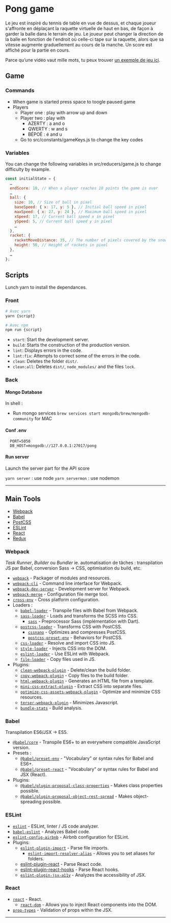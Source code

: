# Pong game

Le jeu est inspiré du tennis de table en vue de dessus, et chaque joueur s'affronte en déplaçant la raquette virtuelle de haut en bas, de façon à garder la balle dans le terrain de jeu. Le joueur peut changer la direction de la balle en fonction de l'endroit où celle-ci tape sur la raquette, alors que sa vitesse augmente graduellement au cours de la manche. Un score est affiché pour la partie en cours.  

Parce qu’une vidéo vaut mille mots, tu peux trouver [un exemple de jeu ici](https://youtu.be/fiShX2pTz9A).

## Game

### Commands

- When game is started press space to toogle paused game
- Players
  - Player one : play with arrow up and down
  - Player two : play with
    - AZERTY : a and o
    - QWERTY : w and s
    - BÉPOÈ : é and u
  - Go to src/constants/gameKeys.js to change the key codes

### Variables

You can change the following variables in src/reducers/game.js to change difficulty by example.

```js
const initialState = {
  …
  endScore: 10, // When a player reaches 10 points the game is over 
  …
  ball: {
    size: 10, // Size of ball in pixel
    baseSpeed: { x: 17, y: 5 }, // Initial ball speed in pixel
    maxSpeed: { x: 27, y: 24 }, // Maximum ball speed in pixel
    xSpeed: 17, // Current ball speed x in pixel
    ySpeed: 5, // Current ball speed y in pixel
    …
  },
  racket: {
    racketMoveDistance: 35, // The number of pixels covered by the snowshoes when they are moved
    height: 50, // Height of rackets in pixel
  },
  …
};
```

## Scripts

Lunch yarn to install the dependances.

### Front

```sh
# Avec yarn
yarn {script}

# Avec npm
npm run {script}
```

- `start`: Start the development server.
- `build`: Starts the construction of the production version.
- `lint`: Displays errors in the code.
- `lint:fix`: Attempts to correct some of the errors in the code.
- `clean`: Deletes the folder `dist/`.
- `clean:all`: Deletes `dist/`, `node_modules/` and the files `lock`.

### Back

#### Mongo Database

In shell :

- Run mongo services `brew services start mongodb/brew/mongodb-community` for MAC

#### Conf .env

```env
  PORT=5050
  DB_HOST=mongodb://127.0.0.1:27017/pong
```

#### Run server

Launch the server part for the API score

`yarn server` : use node
`yarn servermon` : use nodemon

---

## Main Tools

- [Webpack](https://webpack.js.org/)
- [Babel](https://babeljs.io/)
- [PostCSS](https://postcss.org/)
- [ESLint](https://eslint.org/)
- [React](https://reactjs.org/)
- [Redux](https://redux.js.org/)

### Webpack

*Task Runner*, *Builder* ou *Bundler* ie. automatisation de tâches : transpilation JS par Babel, conversion Sass -> CSS, optimisation du build, etc.

- [`webpack`](https://github.com/webpack/webpack) - Packager of modules and resources.
- [`webpack-cli`](https://github.com/webpack/webpack-cli) - Command line interface for Webpack.
- [`webpack-dev-server`](https://github.com/webpack/webpack-dev-server) - Development server for Webpack.
- [`webpack-merge`](https://github.com/survivejs/webpack-merge) - Configuration file merge tool.
- [`cross-env`](https://github.com/kentcdodds/cross-env) - Cross platform configuration.
- Loaders :
  - [`babel-loader`](https://webpack.js.org/loaders/babel-loader/) - Transpile files with Babel from Webpack.
  - [`sass-loader`](https://webpack.js.org/loaders/sass-loader/) - Loads and transforms the SCSS into CSS.
    - [`sass`](https://github.com/sass/dart-sass) - Preprocessor Sass (implémentation with Dart).
  - [`postcss-loader`](https://webpack.js.org/loaders/postcss-loader/) - Transforms CSS with PostCSS.
    - [`cssnano`](https://github.com/cssnano/cssnano) - Optimizes and compresses PostCSS.
    - [`postcss-preset-env`](https://www.npmjs.com/package/postcss-preset-env) - Behaviors for PostCSS.
  - [`css-loader`](https://webpack.js.org/loaders/css-loader/) - Resolve and import CSS into JS.
  - [`style-loader`](https://webpack.js.org/loaders/style-loader/) - Injects CSS into the DOM.
  - [`eslint-loader`](https://webpack.js.org/loaders/eslint-loader/) - Use ESLint with Webpack.
  - [`file-loader`](https://webpack.js.org/loaders/file-loader/) - Copy files used in JS.
- Plugins:
  - [`clean-webpack-plugin`](https://github.com/johnagan/clean-webpack-plugin) - Delete/clean the build folder.
  - [`copy-webpack-plugin`](https://github.com/webpack-contrib/copy-webpack-plugin) - Copy files to the build folder.
  - [`html-webpack-plugin`](https://github.com/jantimon/html-webpack-plugin) - Generates an HTML file from a template.
  - [`mini-css-extract-plugin`](https://github.com/webpack-contrib/mini-css-extract-plugin) - Extract CSS into separate files.
  - [`optimize-css-assets-webpack-plugin`](https://github.com/NMFR/optimize-css-assets-webpack-plugin) - Optimize and minimize CSS resources.
  - [`terser-webpack-plugin`](https://github.com/webpack-contrib/terser-webpack-plugin) - Minimizes Javascript.
  - [`bundle-stats`](https://github.com/relative-ci/bundle-stats) - Build analysis.

### Babel

Transpilation ES6/JSX -> ES5.

- [`@babel/core`](https://www.npmjs.com/package/@babel/core) - Transpile ES6+ to an everywhere compatible JavaScript version.
- Presets :
  - [`@babel/preset-env`](https://babeljs.io/docs/en/babel-preset-env) - "Vocabulary" or syntax rules for Babel and ES6+.
  - [`@babel/preset-react`](https://babeljs.io/docs/en/babel-preset-react) - "Vocabulary" or syntax rules for Babel and JSX (React).
- Plugins:
  - [`@babel/plugin-proposal-class-properties`](https://babeljs.io/docs/en/babel-plugin-proposal-class-properties) - Makes class properties possible.
  - [`@babel/plugin-proposal-object-rest-spread`](https://babeljs.io/docs/en/babel-plugin-proposal-object-rest-spread) - Makes object-spreading possible.

### ESLint

- [`eslint`](https://github.com/eslint/eslint) - ESLint, linter / JS code analyzer.
- [`babel-eslint`](https://github.com/babel/babel-eslint) - Analyzes Babel code.
- [`eslint-config-airbnb`](https://github.com/airbnb/javascript/tree/master/packages/eslint-config-airbnb) - Airbnb configuration for ESLint.
- Plugins:
  - [`eslint-plugin-import`](https://github.com/benmosher/eslint-plugin-import) - Parse file imports.
    - [`eslint-import-resolver-alias`](https://github.com/johvin/eslint-import-resolver-alias) - Allows you to set aliases for folders.
  - [eslint-plugin-react](https://github.com/yannickcr/eslint-plugin-react) - Parse React code.
  - [eslint-plugin-react-hooks](https://github.com/facebook/react/tree/master/packages/eslint-plugin-react-hooks) - Parse React hooks.
  - [`eslint-plugin-jsx-a11y`](https://github.com/evcohen/eslint-plugin-jsx-a11y) - Analyzes the accessibility of JSX.

### React

- [`react`](https://github.com/facebook/react) - React.
  - [`react-dom`](https://github.com/facebook/react/tree/master/packages/react-dom) - Allows you to inject React components into the DOM.
- [`prop-types`](https://github.com/facebook/prop-types) - Validation of props within the JSX.

---
